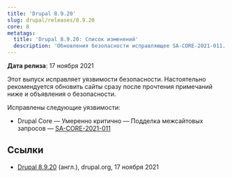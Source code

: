 ```yaml
---
title: 'Drupal 8.9.20'
slug: drupal/releases/8.9.20
core: 8
metatags:
  title: 'Drupal 8.9.20: Список изменений'
  description: 'Обновления безопасности исправляющее SA-CORE-2021-011.'
---
```


**Дата релиза**: 17 ноября 2021

Этот выпуск исправляет уязвимости безопасности. Настоятельно рекомендуется обновить сайты сразу после прочтения примечаний ниже и объявления о безопасности.

Исправлены следующие уязвимости:

- Drupal Core — Умеренно критично — Подделка межсайтовых запросов — [SA-CORE-2021-011](../../../../security/sa-core/2021-011/index.md)

## Ссылки

- [Drupal 8.9.20](https://www.drupal.org/project/drupal/releases/8.9.20) (англ.), drupal.org, 17 ноября 2021
